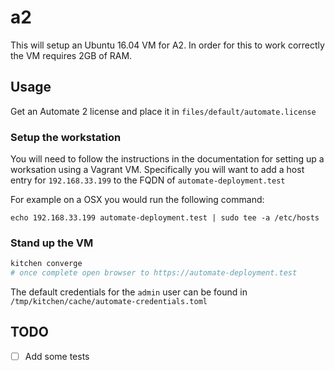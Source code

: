 # a2

This will setup an Ubuntu 16.04 VM for A2. In order for this to work
correctly the VM requires 2GB of RAM. 

## Usage

Get an Automate 2 license and place it in `files/default/automate.license`

### Setup the workstation

You will need to follow the instructions in the documentation for setting up a worksation using a Vagrant VM.
Specifically you will want to add a host entry for `192.168.33.199` to the FQDN of `automate-deployment.test`

For example on a OSX you would run the following command:

```
echo 192.168.33.199 automate-deployment.test | sudo tee -a /etc/hosts
```

### Stand up the VM

```bash 
kitchen converge 
# once complete open browser to https://automate-deployment.test
```

The default credentials for the `admin` user can be found in `/tmp/kitchen/cache/automate-credentials.toml`

## TODO

* [ ] Add some tests
